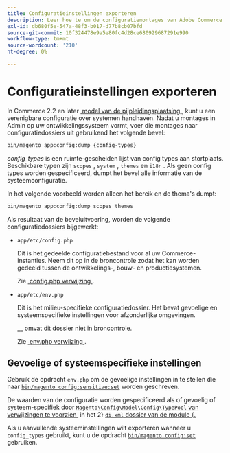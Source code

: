 ```yaml
---
title: Configuratieinstellingen exporteren
description: Leer hoe te om de configuratiemontages van Adobe Commerce naar dossiers uit te voeren gebruikend config stortplaats. Ontdek pijpleiding plaatsing en configuratiebeheer.
exl-id: db680f5e-547a-48f3-b017-d77b8cb07bfd
source-git-commit: 10f324478e9a5e80fc4d28ce680929687291e990
workflow-type: tm+mt
source-wordcount: '210'
ht-degree: 0%

---
```


# Configuratieinstellingen exporteren

In Commerce 2.2 en later [&#x200B; model van de pijpleidingsplaatsing &#x200B;](../deployment/technical-details.md), kunt u een verenigbare configuratie over systemen handhaven. Nadat u montages in Admin op uw ontwikkelingssysteem vormt, voer die montages naar configuratiedossiers uit gebruikend het volgende bevel:

```bash
bin/magento app:config:dump {config-types}
```

_config_types_ is een ruimte-gescheiden lijst van config types aan stortplaats. Beschikbare typen zijn `scopes` , `system` , `themes` en `i18n` . Als geen config types worden gespecificeerd, dumpt het bevel alle informatie van de systeemconfiguratie.

In het volgende voorbeeld worden alleen het bereik en de thema&#39;s dumpt:

```bash
bin/magento app:config:dump scopes themes
```

Als resultaat van de beveluitvoering, worden de volgende configuratiedossiers bijgewerkt:

- `app/etc/config.php`

  Dit is het gedeelde configuratiebestand voor al uw Commerce-instanties.
Neem dit op in de broncontrole zodat het kan worden gedeeld tussen de ontwikkelings-, bouw- en productiesystemen.

  Zie [&#x200B; config.php verwijzing &#x200B;](../reference/config-reference-configphp.md).

- `app/etc/env.php`

  Dit is het milieu-specifieke configuratiedossier.
Het bevat gevoelige en systeemspecifieke instellingen voor afzonderlijke omgevingen.

  __ omvat dit dossier niet in broncontrole.

  Zie [&#x200B; env.php verwijzing &#x200B;](../reference/config-reference-envphp.md).

## Gevoelige of systeemspecifieke instellingen

Gebruik de opdracht `env.php` om de gevoelige instellingen in te stellen die naar [`bin/magento config:sensitive:set`](set-configuration-values.md#set-values) worden geschreven.

De waarden van de configuratie worden gespecificeerd als of gevoelig of systeem-specifiek door [`Magento\Config\Model\Config\TypePool` van verwijzingen te voorzien &#x200B;](https://github.com/magento/magento2/blob/2.4/app/code/Magento/Config/Model/Config/TypePool.php) in het 2&rbrace; [`di.xml` dossier van de module &lbrace;.](https://developer.adobe.com/commerce/php/development/configuration/sensitive-environment-settings/#how-to-specify-values-as-sensitive-or-system-specific)

Als u aanvullende systeeminstellingen wilt exporteren wanneer u `config_types` gebruikt, kunt u de opdracht [`bin/magento config:set`](set-configuration-values.md#set-values) gebruiken.
